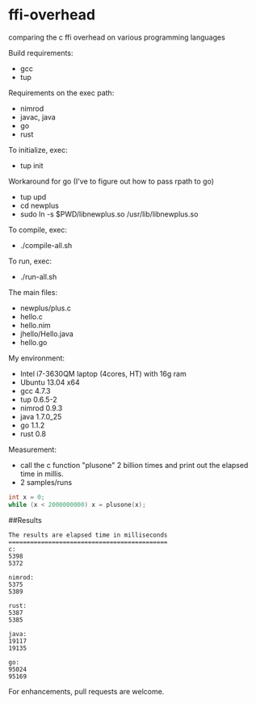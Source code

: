 ffi-overhead
============

comparing the c ffi overhead on various programming languages


Build requirements:
- gcc
- tup

Requirements on the exec path:
- nimrod
- javac, java
- go
- rust

To initialize, exec:
- tup init

Workaround for go (I've to figure out how to pass rpath to go)
- tup upd
- cd newplus
- sudo ln -s $PWD/libnewplus.so /usr/lib/libnewplus.so

To compile, exec:
- ./compile-all.sh

To run, exec:
- ./run-all.sh

The main files:
- newplus/plus.c
- hello.c
- hello.nim
- jhello/Hello.java
- hello.go

My environment:
- Intel i7-3630QM laptop (4cores, HT) with 16g ram
- Ubuntu 13.04 x64
- gcc 4.7.3
- tup 0.6.5-2
- nimrod 0.9.3
- java 1.7.0_25
- go 1.1.2
- rust 0.8

Measurement:
- call the c function "plusone" 2 billion times and print out the elapsed time in millis.
- 2 samples/runs

 ```c
int x = 0;
while (x < 2000000000) x = plusone(x);
 ```

##Results
```
The results are elapsed time in milliseconds
============================================
c:
5398
5372

nimrod:
5375
5389

rust:
5387
5385

java:
19117
19135

go:
95024
95169
```

For enhancements, pull requests are welcome.

